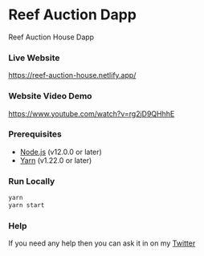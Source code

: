 # Reef Auction Dapp

Reef Auction House Dapp

### Live Website
https://reef-auction-house.netlify.app/

### Website Video Demo 
https://www.youtube.com/watch?v=rg2jD9QHhhE

### Prerequisites

-   [Node.js](https://nodejs.org/en/) (v12.0.0 or later)
-   [Yarn](https://yarnpkg.com/) (v1.22.0 or later)


### Run Locally

```bash
yarn 
yarn start
```

### Help

If you need any help then you can ask it in on my [Twitter](https://twitter.com/0xAnon0602)
